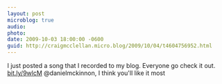 ```yaml
---
layout: post
microblog: true
audio: 
photo: 
date: 2009-10-03 18:00:00 -0600
guid: http://craigmcclellan.micro.blog/2009/10/04/t4604756952.html
---
```

I just posted a song that I recorded to my blog.  Everyone go check it out. [bit.ly/9wlcM](http://bit.ly/9wlcM) @danielmckinnon, I think you'll like it most
